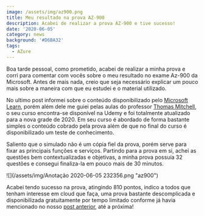 ```yaml
---
image: /assets/img/az900.png
title: Meu resultado na prova AZ-900
description: Acabei de realizar a prova AZ-900 e tive sucesso!
date: '2020-06-05'
category: news
background: '#D6BA32'
tags:
  - AZure
---
```

Boa tarde pessoal, como prometido, acabei de realizar a minha prova e corri para comentar com vocês sobre o meu resultado no exame Az-900 da Microsoft. Antes de mais nada, creio que seja necessário explicar um pouco mais sobre a maneira com que eu estudei e o material utilizado.

No ultimo post informei sobre o conteúdo disponibilizado pelo [Microsoft Learn](https://docs.microsoft.com/en-us/learn/paths/azure-fundamentals/), porém além dele me guiei pelas aulas do professor [Thomas Mitchell](https://www.udemy.com/course/az-900-azure-exam-prep-understanding-cloud-concepts), o seu curso encontra-se disponível na Udemy e foi totalmente atualizado para a nova grade de 2020. Em seu curso é abordado de forma bastante simples o conteúdo cobrado pela prova além de que no final do curso é disponibilizado um teste de conhecimento.

Saliento que o simulado não é um cópia fiel da prova, porém serve para fixar as principais funções e serviços. Partindo para a prova em si, achei as questões bem contextualizadas e objetivas, a minha prova possuía 32 questões e consegui finaliza-la em pouco mais de 30 minutos. 

![](/assets/img/Anotação 2020-06-05 232356.png "az900")

Acabei tendo sucesso na prova, atingindo 810 pontos, indico a todos que tenham interesse em cloud que faça, uma prova bastante descomplicada e disponibilizada gratuitamente por tempo limitado conforme já havia mencionado no nosso [post anterior](https://thiagoalexandria.com.br/microsoft-disponibiliza-certificacao-azure-900-de-forma-gratuita/), até a próxima!
